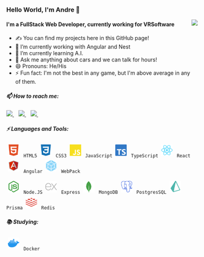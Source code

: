 ### Hello World, I'm Andre 👋

<img align= "right" style="height: 150px;" src="https://github-readme-stats.vercel.app/api?username=drebraga&show_icons=true&count_private=true&theme=dark" />

#### I'm a FullStack Web Developer, currently working for VRSoftware
- ✍  You can find my projects here in this GitHub page!
- 🔭 I’m currently working with Angular and Nest
- 🌱 I’m currently learning A.I.
- 💬 Ask me anything about cars and we can talk for hours!
- 😄 Pronouns: He/His
- ⚡ Fun fact: I'm not the best in any game, but I'm above average in any of them.

##### 📫 How to reach me:
<p align= "left">
    <a href="mailto:dre.braga@gmail.com">
        <img style="height: 20px" src="https://img.shields.io/badge/Gmail-D14836?style=for-the-badge&logo=gmail&logoColor=white" />
    </a>&nbsp;&nbsp;
    <a href= "https://www.instagram.com/drebraga/" >
        <img style="height: 20px" src="https://img.shields.io/badge/Instagram-E4405F?style=for-the-badge&logo=instagram&logoColor=white" />
    </a>&nbsp;&nbsp;
    <a href= "https://www.linkedin.com/in/andr%C3%A9-braga-80a07a18b/">
        <img style="height: 20px" src="https://img.shields.io/badge/LinkedIn-0077B5?style=for-the-badge&logo=linkedin&logoColor=white" />
    </a>&nbsp;&nbsp;
</p>


##### :zap: Languages and Tools:

<p>
    <code><img src="./imgs/html5.svg" height="30" style="vertical-align:down; margin:4px" alt="HTML5"> HTML5</code>
    <code><img src="./imgs/css3.svg" height="30" style="vertical-align:down; margin:4px" alt="CSS3"> CSS3</code>
    <code><img src="./imgs/javascrypt.svg" height="30" style="vertical-align:down; margin:4px" alt="javascrypt"> JavaScript</code>
    <code><img src="./imgs/typescrypt.svg" height="30" style="vertical-align:down; margin:4px" alt="typescrypt"> TypeScript</code>
    <code><img src="./imgs/react.svg" height="30" style="vertical-align:down; margin:4px" alt="react"> React</code>
    <code><img src="./imgs/angular.svg" height="30" style="vertical-align:down; margin:4px" alt="angular"> Angular</code>
    <code><img src="./imgs/webpack.svg" height="30" style="vertical-align:down; margin:4px" alt="webpack"> WebPack</code>
</p>
<p>
    <code><img src="./imgs/nodejs.svg" height="30" style="vertical-align:down; margin:4px" alt="nodejs"> Node.JS</code>
    <code><img src="./imgs/express.svg" height="30" style="vertical-align:down; margin:4px" alt="express"> Express</code>
    <code><img src="./imgs/mongodb.svg" height="30" style="vertical-align:down; margin:4px" alt="mongodb"> MongoDB</code>
    <code><img src="./imgs/postgresql.svg" height="30" style="vertical-align:down; margin:4px" alt="postgresql"> PostgresSQL</code>
    <code><img src="./imgs/prisma.svg" height="30" style="vertical-align:down; margin:4px" alt="prisma"> Prisma</code>
    <code><img src="./imgs/redis.svg" height="30" style="vertical-align:down; margin:4px" alt="redis"> Redis</code>
</p>

##### :books: Studying:

<p>
    <code><img src="./imgs/docker.svg" height="30" style="vertical-align:down; margin:4px" alt="docker"> Docker</code>
</p>
<!--
**drebraga/drebraga** is a ✨ _special_ ✨ repository because its `README.md` (this file) appears on your GitHub profile.
/<img src="" />
Here are some ideas to get you started:

- 🔭 I’m currently working on ...
- 🌱 I’m currently learning ...
- 👯 I’m looking to collaborate on ...
- 🤔 I’m looking for help with ...
- 💬 Ask me about ...
- 📫 How to reach me: ...
- 😄 Pronouns: ...
- ⚡ Fun fact: ...


    <code><img src="./imgs/linux.svg" height="30" style="vertical-align:down; margin:4px" alt="linux"></code>
    <code><img src="./imgs/gnubash.svg" height="30" style="vertical-align:down; margin:4px" alt="BASH"></code>
    <code><img src="./imgs/git.svg" height="30" style="vertical-align:down; margin:4px" alt="git"></code>
    <code><img src="./imgs/github.svg" height="30" style="vertical-align:down; margin:4px" alt="github"></code>
-->
